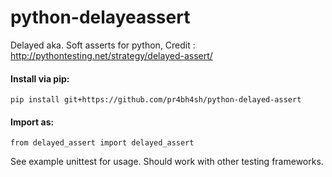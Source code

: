 # python-delayeassert

Delayed aka. Soft asserts for python, Credit : <http://pythontesting.net/strategy/delayed-assert/>

#### Install via pip:

    pip install git+https://github.com/pr4bh4sh/python-delayed-assert

#### Import as:

    from delayed_assert import delayed_assert

See example unittest for usage. Should work with other testing frameworks.
